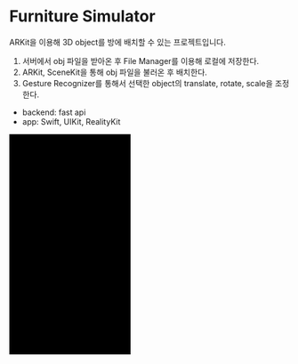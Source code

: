 # Furniture Simulator
ARKit을 이용해 3D object를 방에 배치할 수 있는 프로젝트입니다. 

1. 서버에서 obj 파일을 받아온 후 File Manager를 이용해 로컬에 저장한다.
2. ARKit, SceneKit을 통해 obj 파일을 불러온 후 배치한다.
3. Gesture Recognizer를 통해서 선택한 object의 translate, rotate, scale을 조정한다.

* backend: fast api
* app: Swift, UIKit, RealityKit

![](capture.gif)
